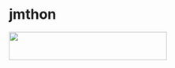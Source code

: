 # jmthon

<p align="left"><a href="https://heroku.com/deploy?template=https://github.com/H34t8/music"> <img src="https://img.shields.io/badge/Deploy%20To%20Heroku-purple?style=for-the-badge&logo=heroku" width="320" height="58.45"/></a></p>
